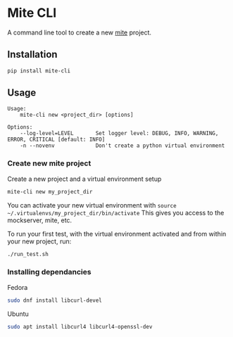 # Mite CLI

A command line tool to create a new [mite](https://github.com/sky-uk/mite/) project. 

## Installation

```bash
pip install mite-cli
```

## Usage

```
Usage:
    mite-cli new <project_dir> [options]

Options:
    --log-level=LEVEL       Set logger level: DEBUG, INFO, WARNING, ERROR, CRITICAL [default: INFO]
    -n --novenv             Don't create a python virtual environment
```

### Create new mite project

Create a new project and a virtual environment setup

```bash
mite-cli new my_project_dir
```

You can activate your new virtual environment with `source ~/.virtualenvs/my_project_dir/bin/activate`
This gives you access to the mockserver, mite, etc.

To run your first test, with the virtual environment activated and from within your new project, run:

```bash
./run_test.sh
```

### Installing dependancies

Fedora
```bash
sudo dnf install libcurl-devel
```
Ubuntu
```bash
sudo apt install libcurl4 libcurl4-openssl-dev
```